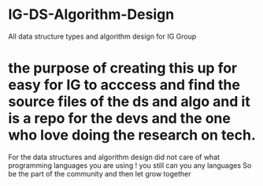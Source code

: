 # IG-DS-Algorithm-Design
All data structure types and algorithm design for IG Group
# the purpose of creating this up for easy for IG to acccess and find the source files of the ds and algo and it is a repo for the devs and the one who love doing the research on tech.
For the data structures and algorithm design did not care of what programming languages you are using ! you still can you any languages
So be the part of the community and then let grow together
